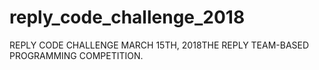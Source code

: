 # reply_code_challenge_2018
REPLY CODE CHALLENGE MARCH 15TH, 2018THE REPLY TEAM-BASED PROGRAMMING COMPETITION.
